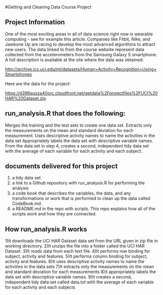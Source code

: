 #Getting and Cleaning Data Course Project

## Project Information

One of the most exciting areas in all of data science right now is wearable computing - see for example this article. Companies like Fitbit, Nike, and Jawbone Up are racing to develop the most advanced algorithms to attract new users. The data linked to from the course website represent data collected from the accelerometers from the Samsung Galaxy S smartphone. A full description is available at the site where the data was obtained: 

http://archive.ics.uci.edu/ml/datasets/Human+Activity+Recognition+Using+Smartphones 

Here are the data for the project: 

https://d396qusza40orc.cloudfront.net/getdata%2Fprojectfiles%2FUCI%20HAR%20Dataset.zip 

## run_analysis.R that does the following: 

Merges the training and the test sets to create one data set.
Extracts only the measurements on the mean and standard deviation for each measurement. 
Uses descriptive activity names to name the activities in the data set
Appropriately labels the data set with descriptive variable names. 
From the data set in step 4, creates a second, independent tidy data set with the average of each variable for each activity and each subject.

## documents delivered for this project

1) a tidy data set  
2) a link to a Github repository with run_analysis.R for performing the analysis
3) a code book that describes the variables, the data, and any transformations or work that is performed to clean up the data called CodeBook.md. 
4) a README.md in the repo with scripts. This repo explains how all of the scripts work and how they are connected.  

## How run_analysis.R works

1)It downloads the UCI HAR Dataset data set from the URL given in zip file in working directrory. 
2)It unzips the file into a folder called the UCI HAR Dataset.
3)It reads data from each text file.
4)It performs row binding for subject, activity and features.
5)It performs column binding for subject, activity and features.
6)It uses descriptive activity names to name the activities in the data sets
7)It extracts only the measurements on the mean and standard deviation for each measurements
8)It appropriately labels the data set with descriptive variable names. 
9)It creates a second, independent tidy data set called data.txt with the average of each variable for each activity and each subjects
